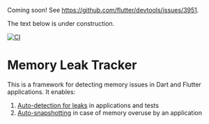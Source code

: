
Coming soon! See https://github.com/flutter/devtools/issues/3951.

The text below is under construction.

[![CI](https://github.com/dart-lang/leak_tracker/actions/workflows/ci.yaml/badge.svg)](https://github.com/dart-lang/leak_tracker/actions/workflows/ci.yaml)

# Memory Leak Tracker

This is a framework for detecting memory issues in Dart and Flutter applications. It enables:

1. [Auto-detection for leaks](documentation/LEAK_TRACKING.md) in applications and tests
2. [Auto-snapshotting](documentation/AUTOSNAPSHOTTING.md) in case of memory overuse
by an application

